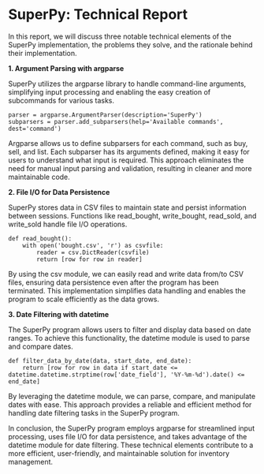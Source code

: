 # SuperPy: Technical Report

In this report, we will discuss three notable technical elements of the SuperPy implementation, the problems they solve, and the rationale behind their implementation.

**1. Argument Parsing with argparse**

SuperPy utilizes the argparse library to handle command-line arguments, simplifying input processing and enabling the easy creation of subcommands for various tasks.

```
parser = argparse.ArgumentParser(description='SuperPy')
subparsers = parser.add_subparsers(help='Available commands', dest='command')
```

Argparse allows us to define subparsers for each command, such as buy, sell, and list. Each subparser has its arguments defined, making it easy for users to understand what input is required. This approach eliminates the need for manual input parsing and validation, resulting in cleaner and more maintainable code.

**2. File I/O for Data Persistence**

SuperPy stores data in CSV files to maintain state and persist information between sessions. Functions like read_bought, write_bought, read_sold, and write_sold handle file I/O operations.

```
def read_bought():
    with open('bought.csv', 'r') as csvfile:
        reader = csv.DictReader(csvfile)
        return [row for row in reader]
```

By using the csv module, we can easily read and write data from/to CSV files, ensuring data persistence even after the program has been terminated. This implementation simplifies data handling and enables the program to scale efficiently as the data grows.

**3. Date Filtering with datetime**

The SuperPy program allows users to filter and display data based on date ranges. To achieve this functionality, the datetime module is used to parse and compare dates.

```
def filter_data_by_date(data, start_date, end_date):
    return [row for row in data if start_date <= datetime.datetime.strptime(row['date_field'], '%Y-%m-%d').date() <= end_date]
```

By leveraging the datetime module, we can parse, compare, and manipulate dates with ease. This approach provides a reliable and efficient method for handling date filtering tasks in the SuperPy program.

In conclusion, the SuperPy program employs argparse for streamlined input processing, uses file I/O for data persistence, and takes advantage of the datetime module for date filtering. These technical elements contribute to a more efficient, user-friendly, and maintainable solution for inventory management.